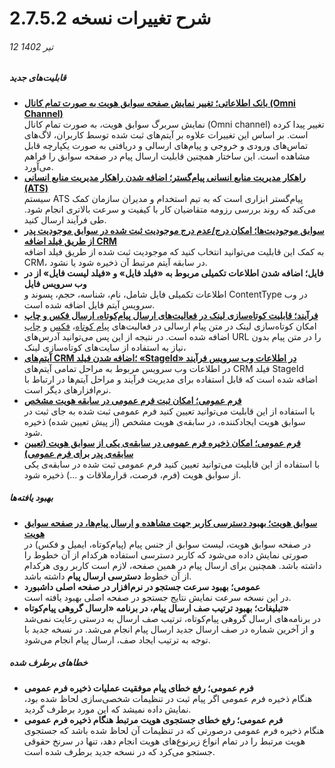 #  شرح تغییرات نسخه 2.7.5.2
###### 12 تیر 1402
##### قابلیت‌های جدید
- [**بانک اطلاعاتی؛ تغییر نمایش صفحه سوابق هویت به صورت تمام کانال (Omni Channel)**](https://github.com/1stco/PayamGostarDocs/blob/master/Help/Integrated-bank/Database/Records/Records_2.7.5.md)<br>
  نمایش سربرگ سوابق هویت، به صورت تمام کانال (Omni channel) تغییر پیدا کرده است. بر اساس این تغییرات علاوه بر آیتم‌های ثبت شده توسط کاربران، لاگ‌های تماس‌های ورودی و خروجی و پیام‌های ارسالی و دریافتی به صورت یکپارچه قابل مشاهده است. این ساختار همچنین قابلیت ارسال پیام در صفحه سوابق را فراهم می‌آورد.  
- [**راهکار مدیریت منابع انسانی پیام‌گستر؛ اضافه شدن راهکار مدیریت منابع انسانی (ATS)**](https://github.com/1stco/PayamGostarDocs/blob/master/Help/PayamgostarATS/WhatIsPayamgostarATS.md)<br>
  سیستم ATS پیام‌گستر ابزاری است که به تیم استخدام و مدیران سازمان کمک می‌کند که روند بررسی رزومه متقاضیان کار با کیفیت و سرعت بالاتری انجام شود.
طی فرآیند ارسال کنید.
- [**سوابق موجودیت‌ها؛ امکان درج/عدم درج موجودیت ثبت شده در سوابق موجودیت پدر از طریق فیلد اضافه CRM**](https://github.com/1stco/PayamGostarDocs/blob/master/Help/Settings/Personalization-crm/Overview/General-information/Add-features/AddFeatures2.7.5.md#NotSavedToParentStory)<br>
  به کمک این قابلیت می‌توانید انتخاب کنید که موجودیت ثبت شده از طریق فیلد اضافه CRM، در سابقه آیتم مرتبط آن ذخیره شود یا نشود.
- **فایل؛ اضافه شدن اطلاعات تکمیلی مربوط به «فیلد فایل» و «فیلد لیست فایل» از در وب سرویس فایل**<br>
   اطلاعات تکمیلی فایل شامل، نام، شناسه، حجم، پسوند و ContentType در وب سرویس آیتم فایل اضافه شده است.
- [**فرآیند؛ قابلیت کوتاه‌سازی لینک در فعالیت‌های ارسال پیام‌کوتاه، ارسال فکس و چاپ**](https://github.com/1stco/PayamGostarDocs/blob/master/Help/Settings/Personalization-crm/Overview/Process-design/Create-a-work-cycle/Activity/SendMessageActivities/SendSMSActivity_2.7.5.md#ShortlinkSMS)<br>
   امکان کوتاه‌سازی لینک در متن پیام ارسالی در فعالیت‌های [پیام کوتاه](https://github.com/1stco/PayamGostarDocs/blob/master/Help/Settings/Personalization-crm/Overview/Process-design/Create-a-work-cycle/Activity/SendMessageActivities/SendSMSActivity_2.7.5.md#ShortlinkSMS)، [فکس](https://github.com/1stco/PayamGostarDocs/blob/master/Help/Settings/Personalization-crm/Overview/Process-design/Create-a-work-cycle/Activity/SendMessageActivities/SendFaxActiviy_2.7.5.md#ShortlinkFax) و [چاپ](https://github.com/1stco/PayamGostarDocs/blob/master/Help/Settings/Personalization-crm/Overview/Process-design/Create-a-work-cycle/Activity/SendMessageActivities/PrintActivity_2.7.5.md#ShortlinkPrint) اضافه شده است. در نتیجه از این پس می‌توانید آدرس‌های URL را در متن پیام بدون نیاز به استفاده از سایت‌های کوتاه‌سازی لینک، 
- [**آیتم‌های CRM ؛اضافه شدن فیلد «StageId» در اطلاعات وب سرویس فرآیند**](https://developer.payamgostar.com/soap-docs/)<br>
   در اطلاعات وب سرویس مربوط به مراحل تمامی آیتم‌های CRM فیلد StageId اضافه شده است که قابل استفاده برای مدیریت فرآیند و مراحل آیتم‌ها در ارتباط با نرم‌افزارهای دیگر است.
- [**فرم عمومی؛ امکان ثبت فرم عمومی در سابقه هویت مشخص**](https://github.com/1stco/PayamGostarDocs/blob/master/Help/Settings/Personalization-crm/Form-management/GeneralForm2.7.5.md#GeneralFormForSpecificIdentity)<br>
   با استفاده از این قابلیت می‌توانید تعیین کنید فرم عمومی ثبت شده به جای ثبت در سوابق هویت ایجادکننده، در سابقه‌ی هویت مشخص (از پیش تعیین شده) ذخیره شود.<br>
- [**فرم عمومی؛ امکان ذخیره فرم عمومی در سابقه‌ی یکی از سوابق هویت (تعیین سابقه‌ی پدر برای فرم عمومی)**](https://github.com/1stco/PayamGostarDocs/blob/master/Help/Settings/Personalization-crm/Form-management/GeneralForm2.7.5.md#GeneralFormForSpecificParent)<br>
   با استفاده از این قابلیت می‌توانید تعیین کنید فرم عمومی ثبت شده در سابقه‌ی یکی از سوابق هویت (فرم، فرصت، قرارملاقات و ...) ذخیره شود.
   
##### بهبود یافته‌ها

- [**سوابق هویت؛ بهبود دسترسی کاربر جهت مشاهده و ارسال پیام‌ها، در صفحه سوابق هویت**](https://github.com/1stco/PayamGostarDocs/blob/master/Help/Integrated-bank/Database/Records/Records_2.7.5.md)<br>
   در صفحه سوابق هویت، لیست سوابق از جنس پیام (پیام‌کوتاه، ایمیل و فکس) در صورتی نمایش داده می‌شود که کاربر دسترسی استفاده هرکدام از آن خطوط را داشته باشد. همچنین برای ارسال پیام در همین صفحه، لازم است کاربر روی هرکدام از آن خطوط **دسترسی ارسال پیام** داشته باشد.
- **عمومی؛ بهبود سرعت جستجو در نرم‌افزار در صفحه اصلی داشبورد**<br>
   در این نسخه سرعت نمایش نتایج جستجو در صفحه اصلی بهبود یافته است.
- **تبلیغات؛ بهبود ترتیب صف ارسال پیام، در برنامه «ارسال گروهی پیام‌کوتاه»**<br>
   در برنامه‌های ارسال گروهی پیام‌کوتاه، ترتیب صف ارسال به درستی رعایت نمی‌شد و از آخرین شماره در صف ارسال جدید ارسال پیام انجام می‌شد. در نسخه جدید با توجه به ترتیب ایجاد صف، ارسال پیام انجام می‌شود.
 ##### خطاهای برطرف شده
- **فرم عمومی؛ رفع خطای پیام موفقیت عملیات ذخیره فرم عمومی**<br>
   هنگام ذخیره فرم عمومی اگر پیام ثبت در تنظیمات شخصی‌سازی لحاظ شده بود، نمایش داده نمیشد که این مورد برطرف گردید.
- **فرم عمومی؛ رفع خطای جستجوی هویت مرتبط هنگام ذخیره فرم عمومی**<br>
   هنگام ذخیره فرم عمومی درصورتی که در تنظیمات آن لحاظ شده باشد که جستجوی هویت مرتبط را در تمام انواع زیرنوع‌های هویت انجام دهد، تنها در سرنخ حقوقی جستجو می‌کرد که در نسخه جدید برطرف شده است.
